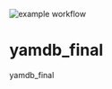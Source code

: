 ![example workflow](https://github.com/SofiyaBochina/yamdb_final/actions/workflows/yamdb_workflow.yml/badge.svg)
# yamdb_final
yamdb_final
